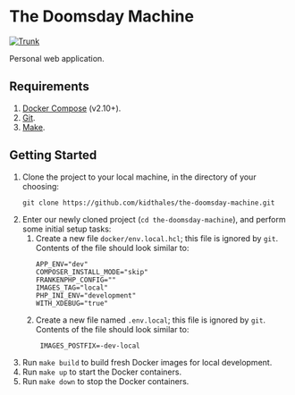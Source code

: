 # The Doomsday Machine

[![Trunk](https://github.com/kidthales/the-doomsday-machine/actions/workflows/trunk.yml/badge.svg?branch=main&event=push)](https://github.com/kidthales/the-doomsday-machine/actions/workflows/trunk.yml)

Personal web application.

## Requirements

1. [Docker Compose](https://docs.docker.com/compose/install/) (v2.10+).
2. [Git](https://git-scm.com/).
3. [Make](https://www.gnu.org/software/make/).

## Getting Started

1. Clone the project to your local machine, in the directory of your choosing:
    ```shell
    git clone https://github.com/kidthales/the-doomsday-machine.git
    ```
2. Enter our newly cloned project (`cd the-doomsday-machine`), and perform some initial setup tasks:
   1. Create a new file `docker/env.local.hcl`; this file is ignored by `git`. Contents of the file should look similar to:
      ```hcl
      APP_ENV="dev"
      COMPOSER_INSTALL_MODE="skip"
      FRANKENPHP_CONFIG=""
      IMAGES_TAG="local"
      PHP_INI_ENV="development"
      WITH_XDEBUG="true"
      ```
   2. Create a new file named `.env.local`; this file is ignored by `git`. Contents of the file should look similar to:
      ```dotenv
       IMAGES_POSTFIX=-dev-local
      ```
3. Run `make build` to build fresh Docker images for local development.
4. Run `make up` to start the Docker containers.
5. Run `make down` to stop the Docker containers.
